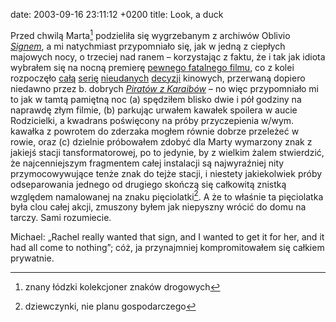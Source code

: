 date: 2003-09-16 23:11:12 +0200
title: Look, a duck

Przed chwilą Marta[^1] podzieliła się wygrzebanym z archiwów Oblivio <cite>[Signem](http://oblivio.com/road/02032601.shtml 'It was Rachel’s idea…')</cite>, a mi natychmiast przypomniało się, jak w jedną z ciepłych majowych nocy, o trzeciej nad ranem – korzystając z faktu, że i tak jak idiota wybrałem się na nocną premierę [pewnego fatalnego filmu](http://imdb.com/title/tt0234215/ 'Free your mind, jakże adekwatne hasło'), co z kolei rozpoczęło [całą](http://imdb.com/title/tt0287978/ 'Take the dare') [serię](http://imdb.com/title/tt0308208/ 'Your most dangerous enemies are the friends you’ve double-crossed') [nieudanych](http://imdb.com/title/tt0286716/ 'The inner beast will be released') [decyzji](http://imdb.com/title/tt0238380/ 'In a future where freedom is outlawed, outlaws will become heroes') kinowych, przerwaną dopiero niedawno przez b. dobrych <cite>[Piratów z Karaibów](http://imdb.com/title/tt0325980/ 'Oskara dla Johnny’ego Deppa poproszę')</cite> – no więc przypomniało mi to jak w tamtą pamiętną noc (a) spędziłem blisko dwie i pół godziny na naprawdę złym filmie, (b) parkując urwałem kawałek spoilera w aucie Rodzicielki, a kwadrans poświęcony na próby przyczepienia w/wym. kawałka z powrotem do zderzaka mogłem równie dobrze przeleżeć w rowie, oraz (c) dzielnie próbowałem zdobyć dla Marty wymarzony znak z jakiejś stacji tansformatorowej, po to jedynie, by z wielkim żalem stwierdzić, że najcenniejszym fragmentem całej instalacji są najwyraźniej nity przymocowywujące tenże znak do tejże stacji, i niestety jakiekolwiek próby odseparowania jednego od drugiego skończą się całkowitą znistką względem namalowanej na znaku pięciolatki[^2]. A że to właśnie ta pięciolatka była clou całej akcji, zmuszony byłem jak niepyszny wrócić do domu na tarczy. Sami rozumiecie.

Michael: „Rachel really wanted that sign, and I wanted to get it for her, and it had all come to nothing”; cóż, ja przynajmniej kompromitowałem się całkiem prywatnie.

[^1]: znany łódzki kolekcjoner znaków drogowych
[^2]: dziewczynki, nie planu gospodarczego
